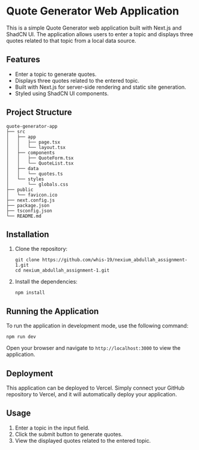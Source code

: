 # Quote Generator Web Application

This is a simple Quote Generator web application built with Next.js and ShadCN UI. The application allows users to enter a topic and displays three quotes related to that topic from a local data source.

## Features

- Enter a topic to generate quotes.
- Displays three quotes related to the entered topic.
- Built with Next.js for server-side rendering and static site generation.
- Styled using ShadCN UI components.

## Project Structure

```
quote-generator-app
├── src
│   ├── app
│   │   ├── page.tsx
│   │   └── layout.tsx
│   ├── components
│   │   ├── QuoteForm.tsx
│   │   └── QuoteList.tsx
│   ├── data
│   │   └── quotes.ts
│   └── styles
│       └── globals.css
├── public
│   └── favicon.ico
├── next.config.js
├── package.json
├── tsconfig.json
└── README.md
```

## Installation

1. Clone the repository:
   ```
   git clone https://github.com/whis-19/nexium_abdullah_assignment-1.git
   cd nexium_abdullah_assignment-1.git
   ```

2. Install the dependencies:
   ```
   npm install
   ```

## Running the Application

To run the application in development mode, use the following command:
```
npm run dev
```
Open your browser and navigate to `http://localhost:3000` to view the application.

## Deployment

This application can be deployed to Vercel. Simply connect your GitHub repository to Vercel, and it will automatically deploy your application.

## Usage

1. Enter a topic in the input field.
2. Click the submit button to generate quotes.
3. View the displayed quotes related to the entered topic.
